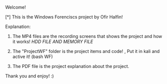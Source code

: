 Welcome!

[*] This is the Windows Forenciscs project by Ofir Halfin!

Explanation:

1) The MP4 files are the recording screens that shows the project and how it works!
	*HDD FILE AND MEMORY FILE*

2) The "ProjectWF" folder is the project items and code! , Put it in kali and active it! (bash WF)

3) The PDF file is the project explanation about the project.

Thank you and enjoy! :)
